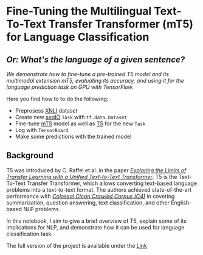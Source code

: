 # **Fine-Tuning the  Multilingual Text-To-Text Transfer Transformer (mT5) for Language Classification**

## _Or: What's the language of a given sentence?_

_We demonstrate how to fine-tune a pre-trained T5 model and its multimodal extension mT5, evaluating its accuracy, and using it for the language prediction task on GPU with TensorFlow._

Here you find how to to do the following:
* Preprosess [XNLI](https://www.tensorflow.org/datasets/catalog/xnli) dataset
* Create new [seqIO](https://github.com/google/seqio) `Task` with `tf.data.Dataset` 
* Fine-tune [mT5](https://github.com/google-research/multilingual-t5) model as well as [T5](https://arxiv.org/pdf/1910.10683.pdf)  for the new `Task` 
* Log with `TensorBoard`
* Make some predictions with the trained model

## Background

T5 was introduced by C. Raffel et al. in the paper [_Exploring the Limits of Transfer Learning with a Unified Text-to-Text Transformer_](https://arxiv.org/abs/1910.10683). T5 is the Text-To-Text Transfer Transformer, which allows converting text-based language problems into a text-to-text format. The authors achieved state-of-the-art performance with [_Colossal Clean Crawled Corpus (C4)_](https://www.tensorflow.org/datasets/catalog/c4) in covering summarization, question answering, text classification, and other English-based NLP problems.

In this notebook, I aim to give a brief overview of T5, explain some of its implications for NLP, and demonstrate how it can be used for language classification task. 

The full version of the project is available under the [Link](https://colab.research.google.com/drive/1-ZYNdqJ5O5b818FTGAipxogeohTcA47l?usp=sharing)
